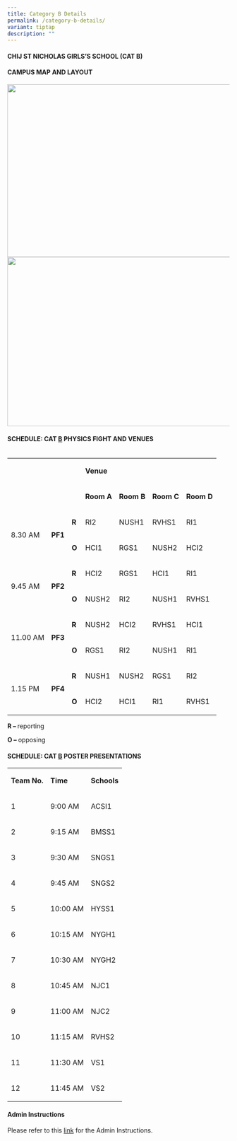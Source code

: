```yaml
---
title: Category B Details
permalink: /category-b-details/
variant: tiptap
description: ""
---
```

<h4><strong>CHIJ ST NICHOLAS GIRLS’S SCHOOL (CAT B)</strong></h4>
<h4><strong>CAMPUS MAP AND LAYOUT</strong></h4>
<div class="isomer-image-wrapper">
<img style="margin-left:0px;margin-top:0px;" height="391" width="679" src="https://lh7-rt.googleusercontent.com/docsz/AD_4nXcnvGohnYAko0Bmn69s8maU_smqnr8_3V0RRICu-u1ZOI8aXm0c3W4OXXPguTkijz2R36of9bkxfUNqPhwOJHWyjf1ZTy5pKv118iGzK8UY1PZPlmRjfaOlp68O6Y_9AqGsaUMkoOSxe85H5cfd4rU?key=--N09Ipa7FmkGCDHctzGtIXA">
</div>
<div class="isomer-image-wrapper">
<img style="margin-left:0px;margin-top:0px;" height="383" width="679" src="https://lh7-rt.googleusercontent.com/docsz/AD_4nXe4Fp0RgeMAqlah2nTzHGiPPfZbJG1p_ysIchIz0g3LeF9xgD9Ns7ZsHCWCMTQmpTvFacCkB0VKMQ4DFHE0rHD8NjW5crJQZTbapsYAbCZjw3tsdSZJV1PLjRUaoUoRMwqlA03RfVjCFFw2d9EPUgc?key=--N09Ipa7FmkGCDHctzGtIXA">
</div>
<p></p>
<h4><strong>SCHEDULE: CAT <u>B</u> PHYSICS FIGHT AND VENUES</strong><br><br></h4>
<table style="minWidth: 175px">
<colgroup>
<col>
<col>
<col>
<col>
<col>
<col>
<col>
</colgroup>
<tbody>
<tr>
<td rowspan="2" colspan="3">
<p><strong>&nbsp;&nbsp;</strong>
</p>
</td>
<td rowspan="1" colspan="4">
<p><strong>Venue</strong>
</p>
</td>
</tr>
<tr>
<td rowspan="1" colspan="1">
<p><strong>Room A</strong>
</p>
</td>
<td rowspan="1" colspan="1">
<p><strong>Room B</strong>
</p>
</td>
<td rowspan="1" colspan="1">
<p><strong>Room C</strong>
</p>
</td>
<td rowspan="1" colspan="1">
<p><strong>Room D</strong>
</p>
</td>
</tr>
<tr>
<td rowspan="2" colspan="1">
<p>8.30 AM</p>
</td>
<td rowspan="2" colspan="1">
<p><strong>PF1</strong>
</p>
</td>
<td rowspan="1" colspan="1">
<p><strong>R</strong>
</p>
</td>
<td rowspan="1" colspan="1">
<p>RI2</p>
</td>
<td rowspan="1" colspan="1">
<p>NUSH1</p>
</td>
<td rowspan="1" colspan="1">
<p>RVHS1</p>
</td>
<td rowspan="1" colspan="1">
<p>RI1</p>
</td>
</tr>
<tr>
<td rowspan="1" colspan="1">
<p><strong>O</strong>
</p>
</td>
<td rowspan="1" colspan="1">
<p>HCI1</p>
</td>
<td rowspan="1" colspan="1">
<p>RGS1</p>
</td>
<td rowspan="1" colspan="1">
<p>NUSH2</p>
</td>
<td rowspan="1" colspan="1">
<p>HCI2</p>
</td>
</tr>
<tr>
<td rowspan="2" colspan="1">
<p>9.45 AM</p>
</td>
<td rowspan="2" colspan="1">
<p><strong>PF2</strong>
</p>
</td>
<td rowspan="1" colspan="1">
<p><strong>R&nbsp;</strong>
</p>
</td>
<td rowspan="1" colspan="1">
<p>HCI2</p>
</td>
<td rowspan="1" colspan="1">
<p>RGS1</p>
</td>
<td rowspan="1" colspan="1">
<p>HCI1</p>
</td>
<td rowspan="1" colspan="1">
<p>RI1</p>
</td>
</tr>
<tr>
<td rowspan="1" colspan="1">
<p><strong>O</strong>
</p>
</td>
<td rowspan="1" colspan="1">
<p>NUSH2</p>
</td>
<td rowspan="1" colspan="1">
<p>RI2</p>
</td>
<td rowspan="1" colspan="1">
<p>NUSH1</p>
</td>
<td rowspan="1" colspan="1">
<p>RVHS1</p>
</td>
</tr>
<tr>
<td rowspan="2" colspan="1">
<p>11.00 AM</p>
</td>
<td rowspan="2" colspan="1">
<p><strong>PF3</strong>
</p>
</td>
<td rowspan="1" colspan="1">
<p><strong>R&nbsp;</strong>
</p>
</td>
<td rowspan="1" colspan="1">
<p>NUSH2</p>
</td>
<td rowspan="1" colspan="1">
<p>HCI2</p>
</td>
<td rowspan="1" colspan="1">
<p>RVHS1</p>
</td>
<td rowspan="1" colspan="1">
<p>HCI1</p>
</td>
</tr>
<tr>
<td rowspan="1" colspan="1">
<p><strong>O</strong>
</p>
</td>
<td rowspan="1" colspan="1">
<p>RGS1</p>
</td>
<td rowspan="1" colspan="1">
<p>RI2</p>
</td>
<td rowspan="1" colspan="1">
<p>NUSH1</p>
</td>
<td rowspan="1" colspan="1">
<p>RI1</p>
</td>
</tr>
<tr>
<td rowspan="2" colspan="1">
<p>1.15 PM</p>
</td>
<td rowspan="2" colspan="1">
<p><strong>PF4</strong>
</p>
</td>
<td rowspan="1" colspan="1">
<p><strong>R&nbsp;</strong>
</p>
</td>
<td rowspan="1" colspan="1">
<p>NUSH1</p>
</td>
<td rowspan="1" colspan="1">
<p>NUSH2</p>
</td>
<td rowspan="1" colspan="1">
<p>RGS1</p>
</td>
<td rowspan="1" colspan="1">
<p>RI2</p>
</td>
</tr>
<tr>
<td rowspan="1" colspan="1">
<p><strong>O</strong>
</p>
</td>
<td rowspan="1" colspan="1">
<p>HCI2</p>
</td>
<td rowspan="1" colspan="1">
<p>HCI1</p>
</td>
<td rowspan="1" colspan="1">
<p>RI1</p>
</td>
<td rowspan="1" colspan="1">
<p>RVHS1</p>
</td>
</tr>
</tbody>
</table>
<p><strong>R – </strong>reporting</p>
<p><strong>O – </strong>opposing</p>
<p></p>
<h4><strong>SCHEDULE: CAT <u>B</u> POSTER PRESENTATIONS&nbsp;</strong></h4>
<p></p>
<table style="minWidth: 75px">
<colgroup>
<col>
<col>
<col>
</colgroup>
<tbody>
<tr>
<td rowspan="1" colspan="1">
<p><strong>Team No.</strong>
</p>
</td>
<td rowspan="1" colspan="1">
<p><strong>Time</strong>
</p>
</td>
<td rowspan="1" colspan="1">
<p><strong>Schools</strong>
</p>
</td>
</tr>
<tr>
<td rowspan="1" colspan="1">
<p>1</p>
</td>
<td rowspan="1" colspan="1">
<p>9:00 AM</p>
</td>
<td rowspan="1" colspan="1">
<p>ACSI1</p>
</td>
</tr>
<tr>
<td rowspan="1" colspan="1">
<p>2</p>
</td>
<td rowspan="1" colspan="1">
<p>9:15 AM</p>
</td>
<td rowspan="1" colspan="1">
<p>BMSS1</p>
</td>
</tr>
<tr>
<td rowspan="1" colspan="1">
<p>3</p>
</td>
<td rowspan="1" colspan="1">
<p>9:30 AM</p>
</td>
<td rowspan="1" colspan="1">
<p>SNGS1</p>
</td>
</tr>
<tr>
<td rowspan="1" colspan="1">
<p>4</p>
</td>
<td rowspan="1" colspan="1">
<p>9:45 AM</p>
</td>
<td rowspan="1" colspan="1">
<p>SNGS2</p>
</td>
</tr>
<tr>
<td rowspan="1" colspan="1">
<p>5</p>
</td>
<td rowspan="1" colspan="1">
<p>10:00 AM</p>
</td>
<td rowspan="1" colspan="1">
<p>HYSS1</p>
</td>
</tr>
<tr>
<td rowspan="1" colspan="1">
<p>6</p>
</td>
<td rowspan="1" colspan="1">
<p>10:15 AM</p>
</td>
<td rowspan="1" colspan="1">
<p>NYGH1</p>
</td>
</tr>
<tr>
<td rowspan="1" colspan="1">
<p>7</p>
</td>
<td rowspan="1" colspan="1">
<p>10:30 AM</p>
</td>
<td rowspan="1" colspan="1">
<p>NYGH2</p>
</td>
</tr>
<tr>
<td rowspan="1" colspan="1">
<p>8</p>
</td>
<td rowspan="1" colspan="1">
<p>10:45 AM</p>
</td>
<td rowspan="1" colspan="1">
<p>NJC1</p>
</td>
</tr>
<tr>
<td rowspan="1" colspan="1">
<p>9</p>
</td>
<td rowspan="1" colspan="1">
<p>11:00 AM</p>
</td>
<td rowspan="1" colspan="1">
<p>NJC2</p>
</td>
</tr>
<tr>
<td rowspan="1" colspan="1">
<p>10</p>
</td>
<td rowspan="1" colspan="1">
<p>11:15 AM</p>
</td>
<td rowspan="1" colspan="1">
<p>RVHS2</p>
</td>
</tr>
<tr>
<td rowspan="1" colspan="1">
<p>11</p>
</td>
<td rowspan="1" colspan="1">
<p>11:30 AM</p>
</td>
<td rowspan="1" colspan="1">
<p>VS1</p>
</td>
</tr>
<tr>
<td rowspan="1" colspan="1">
<p>12</p>
</td>
<td rowspan="1" colspan="1">
<p>11:45 AM</p>
</td>
<td rowspan="1" colspan="1">
<p>VS2</p>
</td>
</tr>
</tbody>
</table>
<p></p>
<h4>Admin Instructions</h4>
<p>Please refer to this <a href="https://drive.google.com/file/d/1xq-3KRgsyuCfDfCULVDb41R3-XghNue1/view?usp=drive_link" rel="noopener nofollow" target="_blank">link</a> for
the Admin Instructions.</p>
<p></p>
<p></p>